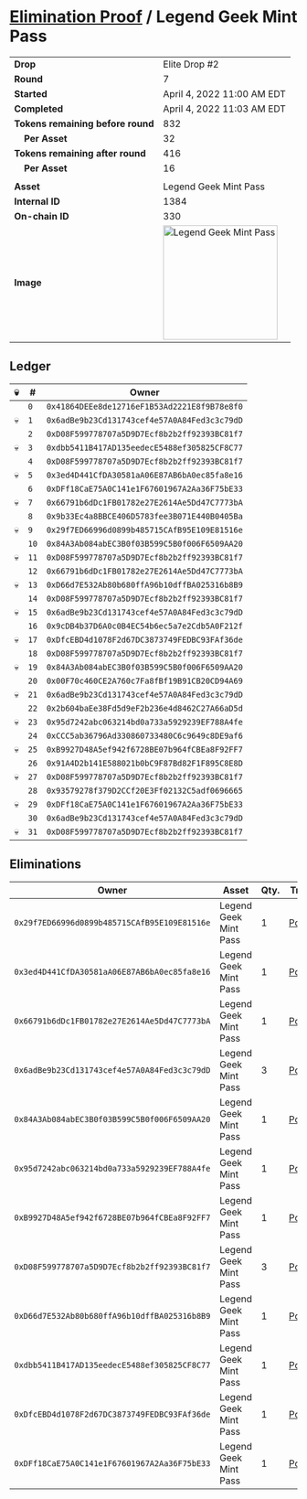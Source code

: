 # [Elimination Proof](./readme.md) / Legend Geek Mint Pass

|||
|---|---|
| **Drop** | Elite Drop #2 |
| **Round** | 7 |
| **Started** | April 4, 2022 11:00 AM EDT |
| **Completed** | April 4, 2022 11:03 AM EDT |
| **Tokens remaining before round** | 832 |
| **&nbsp;&nbsp;&nbsp;&nbsp;Per Asset** | 32 |
| **Tokens remaining after round** | 416 |
| **&nbsp;&nbsp;&nbsp;&nbsp;Per Asset** | 16 |
| | |
| **Asset** | Legend Geek Mint Pass |
| **Internal ID** | 1384 |
| **On-chain ID** | 330 |
| **Image** | <img src="https://tcdn.blokpax.com/95e5eeed-5f13-483c-a372-7e1559ee1ac9/9e49f546dce7a7d7abbb8bdf7d1b6a4c668043c53ba6f37e15df51cc4ee52b26.png" height="200" alt="Legend Geek Mint Pass" /> |

## Ledger

| 💀 | # | Owner |
| --- | --- | --- |
|  | `0` | `0x41864DEEe8de12716eF1B53Ad2221E8f9B78e8f0` |
| 💀 | `1` | `0x6adBe9b23Cd131743cef4e57A0A84Fed3c3c79dD` |
|  | `2` | `0xD08F599778707a5D9D7Ecf8b2b2ff92393BC81f7` |
| 💀 | `3` | `0xdbb5411B417AD135eedecE5488ef305825CF8C77` |
|  | `4` | `0xD08F599778707a5D9D7Ecf8b2b2ff92393BC81f7` |
| 💀 | `5` | `0x3ed4D441CfDA30581aA06E87AB6bA0ec85fa8e16` |
|  | `6` | `0xDFf18CaE75A0C141e1F67601967A2Aa36F75bE33` |
| 💀 | `7` | `0x66791b6dDc1FB01782e27E2614Ae5Dd47C7773bA` |
|  | `8` | `0x9b33Ec4a8BBCE406D5783fee3B071E440B0405Ba` |
| 💀 | `9` | `0x29f7ED66996d0899b485715CAfB95E109E81516e` |
|  | `10` | `0x84A3Ab084abEC3B0f03B599C5B0f006F6509AA20` |
| 💀 | `11` | `0xD08F599778707a5D9D7Ecf8b2b2ff92393BC81f7` |
|  | `12` | `0x66791b6dDc1FB01782e27E2614Ae5Dd47C7773bA` |
| 💀 | `13` | `0xD66d7E532Ab80b680ffA96b10dffBA025316b8B9` |
|  | `14` | `0xD08F599778707a5D9D7Ecf8b2b2ff92393BC81f7` |
| 💀 | `15` | `0x6adBe9b23Cd131743cef4e57A0A84Fed3c3c79dD` |
|  | `16` | `0x9cDB4b37D6A0c0B4EC54b6ec5a7e2Cdb5A0F212f` |
| 💀 | `17` | `0xDfcEBD4d1078F2d67DC3873749FEDBC93FAf36de` |
|  | `18` | `0xD08F599778707a5D9D7Ecf8b2b2ff92393BC81f7` |
| 💀 | `19` | `0x84A3Ab084abEC3B0f03B599C5B0f006F6509AA20` |
|  | `20` | `0x00F70c460CE2A760c7Fa8fBf19B91CB20CD94A69` |
| 💀 | `21` | `0x6adBe9b23Cd131743cef4e57A0A84Fed3c3c79dD` |
|  | `22` | `0x2b604baEe38Fd5d9eF2b236e4d8462C27A66aD5d` |
| 💀 | `23` | `0x95d7242abc063214bd0a733a5929239EF788A4fe` |
|  | `24` | `0xCCC5ab36796Ad330860733480C6c9649c8DE9af6` |
| 💀 | `25` | `0xB9927D48A5ef942f6728BE07b964fCBEa8F92FF7` |
|  | `26` | `0x91A4D2b141E588021b0bC9F87Bd82F1F895C8E8D` |
| 💀 | `27` | `0xD08F599778707a5D9D7Ecf8b2b2ff92393BC81f7` |
|  | `28` | `0x93579278f379D2CCf20E3Ff02132C5adf0696665` |
| 💀 | `29` | `0xDFf18CaE75A0C141e1F67601967A2Aa36F75bE33` |
|  | `30` | `0x6adBe9b23Cd131743cef4e57A0A84Fed3c3c79dD` |
| 💀 | `31` | `0xD08F599778707a5D9D7Ecf8b2b2ff92393BC81f7` |


## Eliminations

| Owner | Asset | Qty. | Transaction |
| --- | --- | --- | --- |
| `0x29f7ED66996d0899b485715CAfB95E109E81516e` | Legend Geek Mint Pass | 1 | [Polygonscan](https://polygonscan.com/tx/0x00a959d8cf755d9873ff55212da17d6384d2f5e3ba1dfbb2f13137b29c9114ea) |
| `0x3ed4D441CfDA30581aA06E87AB6bA0ec85fa8e16` | Legend Geek Mint Pass | 1 | [Polygonscan](https://polygonscan.com/tx/0x8f86e645832f6ff063ae5e02fc11fe5d88aa17526e4cfcdde8372754c0308e59) |
| `0x66791b6dDc1FB01782e27E2614Ae5Dd47C7773bA` | Legend Geek Mint Pass | 1 | [Polygonscan](https://polygonscan.com/tx/0xa7f1ec76e072adcaa5ac30c35ee8c3c2183985369696d0f8fca6c6771a8542d3) |
| `0x6adBe9b23Cd131743cef4e57A0A84Fed3c3c79dD` | Legend Geek Mint Pass | 3 | [Polygonscan](https://polygonscan.com/tx/0x6564ff6b44dc96aecb63b746f710c7beb04c236224de8d1ce670c3d61e9ba4c0) |
| `0x84A3Ab084abEC3B0f03B599C5B0f006F6509AA20` | Legend Geek Mint Pass | 1 | [Polygonscan](https://polygonscan.com/tx/0x7098ece3c144638aec46de5b3c429a10fbff54a8a18bb9c5a60e9a4b888dd4eb) |
| `0x95d7242abc063214bd0a733a5929239EF788A4fe` | Legend Geek Mint Pass | 1 | [Polygonscan](https://polygonscan.com/tx/0xd1f6c2c04a535de693e21c72cdb1dd702961a720c0ab29109a79f58c9bcd95da) |
| `0xB9927D48A5ef942f6728BE07b964fCBEa8F92FF7` | Legend Geek Mint Pass | 1 | [Polygonscan](https://polygonscan.com/tx/0x31370db449bee543f50ba0566c11bd7e590a11e951525369321aba428edaa5b8) |
| `0xD08F599778707a5D9D7Ecf8b2b2ff92393BC81f7` | Legend Geek Mint Pass | 3 | [Polygonscan](https://polygonscan.com/tx/0xf35938db59887fa84175bfd1fea35ac53027aa1bba265355c486609d3bfcb4ef) |
| `0xD66d7E532Ab80b680ffA96b10dffBA025316b8B9` | Legend Geek Mint Pass | 1 | [Polygonscan](https://polygonscan.com/tx/0xad9939fc51b358a49cb1ebe880de03e3a69949f28d7270ff12d01fadfb5317e7) |
| `0xdbb5411B417AD135eedecE5488ef305825CF8C77` | Legend Geek Mint Pass | 1 | [Polygonscan](https://polygonscan.com/tx/0x425a6cc869a850a53d0e4323918b28e3840666c6481fad10ded0174e1b6297ec) |
| `0xDfcEBD4d1078F2d67DC3873749FEDBC93FAf36de` | Legend Geek Mint Pass | 1 | [Polygonscan](https://polygonscan.com/tx/0xecf9575a109abb8727bcbbda3ef1e98be4e99156f8044f5177d55d50f851fbdf) |
| `0xDFf18CaE75A0C141e1F67601967A2Aa36F75bE33` | Legend Geek Mint Pass | 1 | [Polygonscan](https://polygonscan.com/tx/0x029edcb29c07f9d307eac02e5ee9cc0a37317335b91b6c1fe08dafd9802c750c) |
